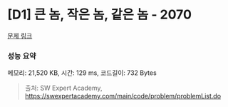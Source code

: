 # [D1] 큰 놈, 작은 놈, 같은 놈 - 2070 

[문제 링크](https://swexpertacademy.com/main/code/problem/problemDetail.do?contestProbId=AV5QQ6qqA40DFAUq) 

### 성능 요약

메모리: 21,520 KB, 시간: 129 ms, 코드길이: 732 Bytes



> 출처: SW Expert Academy, https://swexpertacademy.com/main/code/problem/problemList.do